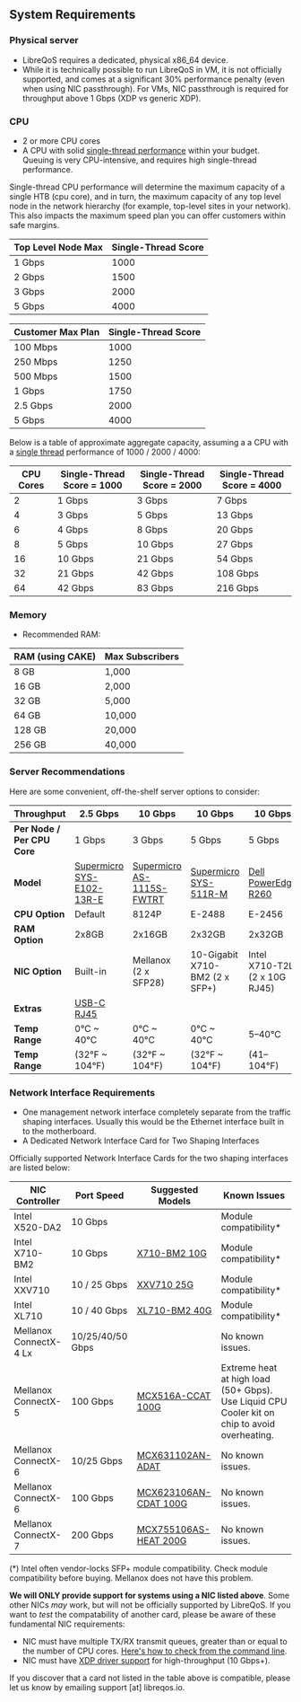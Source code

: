 ## System Requirements
### Physical server
* LibreQoS requires a dedicated, physical x86_64 device.
* While it is technically possible to run LibreQoS in  VM, it is not officially supported, and comes at a significant 30% performance penalty (even when using NIC passthrough). For VMs, NIC passthrough is required for throughput above 1 Gbps (XDP vs generic XDP).

### CPU
* 2 or more CPU cores
* A CPU with solid [single-thread performance](https://www.cpubenchmark.net/singleThread.html#server-thread) within your budget. Queuing is very CPU-intensive, and requires high single-thread performance.

Single-thread CPU performance will determine the maximum capacity of a single HTB (cpu core), and in turn, the maximum capacity of any top level node in the network hierarchy (for example, top-level sites in your network). This also impacts the maximum speed plan you can offer customers within safe margins.

| Top Level Node Max  | Single-Thread Score      |
| --------------------| ------------------------ |
| 1 Gbps              | 1000                     |
| 2 Gbps              | 1500                     |
| 3 Gbps              | 2000                     |
| 5 Gbps              | 4000                     |

| Customer Max Plan   | Single-Thread Score      |
| --------------------| ------------------------ |
| 100 Mbps            | 1000                     |
| 250 Mbps            | 1250                     |
| 500 Mbps            | 1500                     |
| 1 Gbps              | 1750                     |
| 2.5 Gbps            | 2000                     |
| 5 Gbps              | 4000                     |

Below is a table of approximate aggregate capacity, assuming a a CPU with a [single thread](https://www.cpubenchmark.net/singleThread.html#server-thread) performance of 1000 / 2000 / 4000:

| CPU Cores | Single-Thread Score = 1000 | Single-Thread Score = 2000 | Single-Thread Score = 4000 |
|-----------|----------------------------|----------------------------|----------------------------|
| 2         | 1 Gbps                     | 3 Gbps                     | 7 Gbps                     |
| 4         | 3 Gbps                     | 5 Gbps                     | 13 Gbps                    |
| 6         | 4 Gbps                     | 8 Gbps                     | 20 Gbps                    |
| 8         | 5 Gbps                     | 10 Gbps                    | 27 Gbps                    |
| 16        | 10 Gbps                    | 21 Gbps                    | 54 Gbps                    |
| 32        | 21 Gbps                    | 42 Gbps                    | 108 Gbps                   |
| 64        | 42 Gbps                    | 83 Gbps                    | 216 Gbps                   |

### Memory
* Recommended RAM:

| RAM (using CAKE) | Max Subscribers |
| ---------------- | --------------- |
| 8 GB             | 1,000           |
| 16 GB            | 2,000           | 
| 32 GB            | 5,000           |
| 64 GB            | 10,000          |
| 128 GB           | 20,000          |
| 256 GB           | 40,000          |

### Server Recommendations
Here are some convenient, off-the-shelf server options to consider:

| **Throughput**              | 2.5 Gbps                                                                                                           | 10 Gbps                                                                                                             | 10 Gbps                                                                                   | 10 Gbps                                                                                                                                                                                                  | 25 Gbps                                                                                                             |
| --------------------------- | ------------------------------------------------------------------------------------------------------------------ | ------------------------------------------------------------------------------------------------------------------- | ----------------------------------------------------------------------------------------- | -------------------------------------------------------------------------------------------------------------------------------------------------------------------------------------------------------- | ------------------------------------------------------------------------------------------------------------------- |
| **Per Node / Per CPU Core** | 1 Gbps                                                                                                             | 3 Gbps                                                                                                              | 5 Gbps                                                                                    | 5 Gbps                                                                                                                                                                                                   | 3 Gbps                                                                                                              |
| **Model**                   | [Supermicro SYS-E102-13R-E](https://store.supermicro.com/us_en/compact-embedded-iot-i5-1350pe-sys-e102-13r-e.html) | [Supermicro AS-1115S-FWTRT](https://store.supermicro.com/us_en/1u-amd-epyc-8004-compact-server-as-1115s-fwtrt.html) | [Supermicro SYS-511R-M](https://store.supermicro.com/us_en/mainstream-1u-sys-511r-m.html) | [Dell PowerEdge R260](https://www.dell.com/en-us/shop/dell-poweredge-servers/new-poweredge-r260-rack-server/spd/poweredge-r260/pe_r260_tm_vi_vp_sb?configurationid=2cd33e43-57a3-4f82-aa72-9d5f45c9e24c) | [Supermicro AS-1115S-FWTRT](https://store.supermicro.com/us_en/1u-amd-epyc-8004-compact-server-as-1115s-fwtrt.html) |
| **CPU Option**              | Default                                                                                                            | 8124P                                                                                                               | E-2488                                                                                    | E-2456                                                                                                                                                                                                   | 8534P                                                                                                               |
| **RAM Option**              | 2x8GB                                                                                                              | 2x16GB                                                                                                              | 2x32GB                                                                                    | 2x32GB                                                                                                                                                                                                   | 4x16GB                                                                                                              |
| **NIC Option**              | Built-in                                                                                                           | Mellanox (2 x SFP28)                                                                                                | 10-Gigabit X710-BM2 (2 x SFP+)                                                            | Intel X710-T2L (2 x 10G RJ45)                                                                                                                                                                            | Mellanox (2 x SFP28)                                                                                                |
| **Extras**                  | [USB-C RJ45](https://www.amazon.com/Anker-Ethernet-PowerExpand-Aluminum-Portable/dp/B08CK9X9Z8/)                   |                                                                                                                     |                                                                                           |                                                                                                                                                                                                          |                                                                                                                     |
| **Temp Range**              | 0°C ~ 40°C                                                                                                         | 0°C ~ 40°C                                                                                                          | 0°C ~ 40°C                                                                                | 5–40°C                                                                                                                                                                                                   | 0°C ~ 40°C                                                                                                          |
| **Temp Range**              | (32°F ~ 104°F)                                                                                                     | (32°F ~ 104°F)                                                                                                      | (32°F ~ 104°F)                                                                            | (41–104°F)                                                                                                                                                                                               | (32°F ~ 104°F)                                                                                                      |

### Network Interface Requirements
* One management network interface completely separate from the traffic shaping interfaces. Usually this would be the Ethernet interface built in to the motherboard.
* A Dedicated Network Interface Card for Two Shaping Interfaces

Officially supported Network Interface Cards for the two shaping interfaces are listed below:

| NIC Controller         | Port Speed       | Suggested Models                                                                        | Known Issues                                                                                  |
|------------------------|------------------|-----------------------------------------------------------------------------------------|-----------------------------------------------------------------------------------------------|
| Intel X520-DA2         | 10 Gbps          |                                                                                         | Module compatibility*                                                                         |
| Intel X710-BM2         | 10 Gbps          | [X710-BM2 10G]( https://www.fs.com/products/75600.html?now_cid=4253)                    | Module compatibility*                                                                         |
| Intel XXV710           | 10 / 25 Gbps     | [XXV710 25G](https://www.fs.com/products/75604.html?attribute=67774&id=1709896)         | Module compatibility*                                                                         |
| Intel XL710            | 10 / 40 Gbps     | [XL710-BM2 40G](https://www.fs.com/products/75604.html?attribute=67774&id=1709896 )     | Module compatibility*                                                                         |
| Mellanox ConnectX-4 Lx | 10/25/40/50 Gbps |                                                                                         | No known issues.                                                                              |
| Mellanox ConnectX-5    | 100 Gbps         | [MCX516A-CCAT 100G](https://www.fs.com/products/119647.html?attribute=67743&id=3746410) | Extreme heat at high load (50+ Gbps). Use Liquid CPU Cooler kit on chip to avoid overheating. |
| Mellanox ConnectX-6    | 10/25 Gbps       | [MCX631102AN-ADAT](https://www.fs.com/products/212177.html?now_cid=4014)                | No known issues.                                                                              |
| Mellanox ConnectX-6    | 100 Gbps         | [MCX623106AN-CDAT 100G](https://www.fs.com/products/119646.html?now_cid=4014)           | No known issues.                                                                              |
| Mellanox ConnectX-7    | 200 Gbps         | [MCX755106AS-HEAT 200G](https://www.fs.com/products/242589.html?now_cid=4014)           | No known issues.                                                                              |

(*) Intel often vendor-locks SFP+ module compatibility. Check module compatibility before buying. Mellanox does not have this problem.

**We will ONLY provide support for systems using a NIC listed above**. Some other NICs *may* work, but will not be officially supported by LibreQoS. If you want to *test* the compatability of another card, please be aware of these fundamental NIC requirements:
  * NIC must have multiple TX/RX transmit queues, greater than or equal to the number of CPU cores. [Here's how to check from the command line](https://serverfault.com/questions/772380/how-to-tell-if-nic-has-multiqueue-enabled).
  * NIC must have [XDP driver support](https://github.com/xdp-project/xdp-project/blob/master/areas/drivers/README.org) for high-throughput (10 Gbps+).

If you discover that a card not listed in the table above is compatible, please let us know by emailing support [at] libreqos.io.
